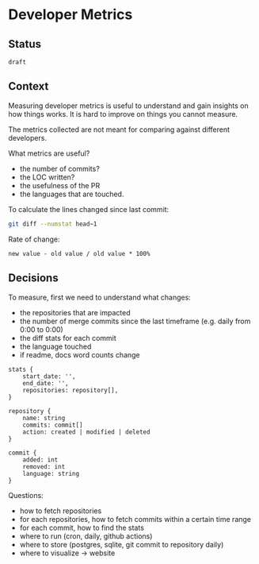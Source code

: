 # Developer Metrics

## Status


`draft`

## Context

Measuring developer metrics is useful to understand and gain insights on how things works. It is hard to improve on things you cannot measure.

The metrics collected are not meant for comparing against different developers.


What metrics are useful?
- the number of commits?
- the LOC written?
- the usefulness of the PR
- the languages that are touched.

To calculate the lines changed since last commit:

```bash
git diff --numstat head~1
```

Rate of change:

```
new value - old value / old value * 100%
```

## Decisions


To measure, first we need to understand what changes:


- the repositories that are impacted
- the number of merge commits since the last timeframe (e.g. daily from 0:00 to 0:00)
- the diff stats for each commit
- the language touched
- if readme, docs word counts change

```
stats {
	start_date: '',
	end_date: '',
	repositories: repository[],
}

repository {
	name: string
	commits: commit[]
	action: created | modified | deleted
}

commit {
	added: int
	removed: int
	language: string
}
```

Questions:
- how to fetch repositories
- for each repositories, how to fetch commits within a certain time range
- for each commit, how to find the stats
- where to run (cron, daily, github actions)
- where to store (postgres, sqlite, git commit to repository daily)
- where to visualize -> website
